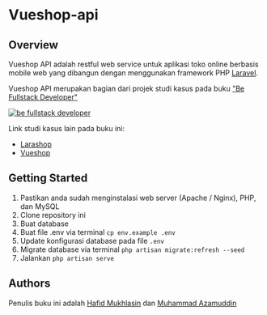 # Vueshop-api

## Overview
Vueshop API adalah restful web service untuk aplikasi toko online berbasis mobile web yang dibangun dengan menggunakan framework PHP [Laravel](https://laravel.com).

Vueshop API merupakan bagian dari projek studi kasus pada buku ["Be Fullstack Developer"](http://buku-laravel-vue.com)

[![be fullstack developer](banner.png)](http://buku-laravel-vue.com)

Link studi kasus lain pada buku ini:
- [Larashop](https://github.com/laravel-vue-book/larashop)
- [Vueshop](https://github.com/laravel-vue-book/vueshop)

## Getting Started

1. Pastikan anda sudah menginstalasi web server (Apache / Nginx), PHP, dan MySQL
2. Clone repository ini
3. Buat database
4. Buat file .env via terminal `cp env.example .env`
5. Update konfigurasi database pada file `.env`
6. Migrate database via terminal `php artisan migrate:refresh --seed`
7. Jalankan `php artisan serve`

## Authors

Penulis buku ini adalah [Hafid Mukhlasin](http://hafidmukhlasin.com) dan [Muhammad Azamuddin](http://arrowfunxtion.com)